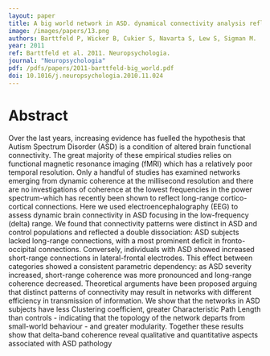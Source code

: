 ```yaml
---
layout: paper
title: A big world network in ASD. dynamical connectivity analysis reflects a deficit in long-range connections
image: /images/papers/13.png
authors: Barttfeld P, Wicker B, Cukier S, Navarta S, Lew S, Sigman M.
year: 2011
ref: Barttfeld et al. 2011. Neuropsychologia.
journal: "Neuropsychologia"
pdf: /pdfs/papers/2011-barttfeld-big_world.pdf
doi: 10.1016/j.neuropsychologia.2010.11.024
---
```


# Abstract

Over the last years, increasing evidence has fuelled the hypothesis that Autism Spectrum Disorder (ASD) is a condition of altered brain functional connectivity. The great majority of these empirical studies relies on functional magnetic resonance imaging (fMRI) which has a relatively poor temporal resolution. Only a handful of studies has examined networks emerging from dynamic coherence at the millisecond resolution and there are no investigations of coherence at the lowest frequencies in the power spectrum-which has recently been shown to reflect long-range cortico-cortical connections. Here we used electroencephalography (EEG) to assess dynamic brain connectivity in ASD focusing in the low-frequency (delta) range. We found that connectivity patterns were distinct in ASD and control populations and reflected a double dissociation: ASD subjects lacked long-range connections, with a most prominent deficit in fronto-occipital connections. Conversely, individuals with ASD showed increased short-range connections in lateral-frontal electrodes. This effect between categories showed a consistent parametric dependency: as ASD severity increased, short-range coherence was more pronounced and long-range coherence decreased. Theoretical arguments have been proposed arguing that distinct patterns of connectivity may result in networks with different efficiency in transmission of information. We show that the networks in ASD subjects have less Clustering coefficient, greater Characteristic Path Length than controls - indicating that the topology of the network departs from small-world behaviour - and greater modularity. Together these results show that delta-band coherence reveal qualitative and quantitative aspects associated with ASD pathology
